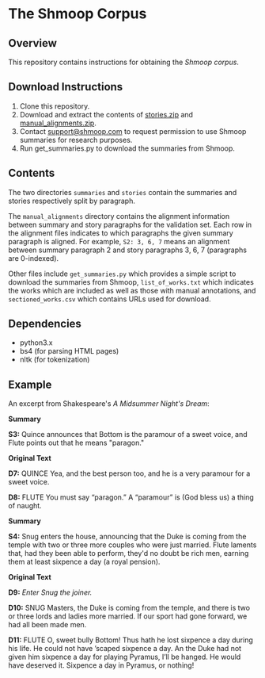 # The Shmoop Corpus

## Overview

This repository contains instructions for obtaining the *Shmoop corpus*.

## Download Instructions

1. Clone this repository.
2. Download and extract the contents of [stories.zip](http://www.cs.toronto.edu/~atef/stories.zip) and [manual_alignments.zip](http://www.cs.toronto.edu/~atef/manual_alignments.zip).
3. Contact support@shmoop.com to request permission to use Shmoop summaries for research purposes.
4. Run get_summaries.py to download the summaries from Shmoop.

## Contents

The two directories `summaries` and `stories` contain the summaries and stories respectively split by paragraph.

The `manual_alignments` directory contains the alignment information between summary and story paragraphs for the validation set.
Each row in the alignment files indicates to which paragraphs the given summary paragraph is aligned.
For example, `S2: 3, 6, 7` means an alignment between summary paragraph 2 and story paragraphs 3, 6, 7 (paragraphs are 0-indexed).

Other files include `get_summaries.py` which provides a simple script to download the summaries from Shmoop, `list_of_works.txt` which indicates the works which are included as well as those with manual annotations, and `sectioned_works.csv` which contains URLs used for download.

## Dependencies

- python3.x
- bs4 (for parsing HTML pages)
- nltk (for tokenization)


## Example

An excerpt from Shakespeare's _A Midsummer Night's Dream_: 

**Summary**

**S3:** Quince announces that Bottom is the paramour of a sweet voice, and Flute points out that he means "paragon."

**Original Text**

**D7:** QUINCE  Yea, and the best person too, and he is a very paramour for a sweet voice.

**D8:** FLUTE You must say “paragon.” A “paramour” is (God bless us) a thing of naught.

**Summary**

**S4:** Snug enters the house, announcing that the Duke is coming from the temple with two or three more couples who were just married.  Flute laments that, had they been able to perform, they'd no doubt be rich men, earning them at least sixpence a day (a royal pension). 

**Original Text**

**D9:** _Enter Snug the joiner._ 

**D10:** SNUG Masters, the Duke is coming from the temple,	 and there is two or three lords and ladies more married. If our sport had gone forward, we had all been made men.

**D11:** FLUTE O, sweet bully Bottom! Thus hath he lost sixpence a day during his life. He could not have ’scaped sixpence a day. An the Duke had not given him sixpence a day for playing Pyramus, I’ll be hanged. He would have deserved it. Sixpence a day in Pyramus, or nothing!

